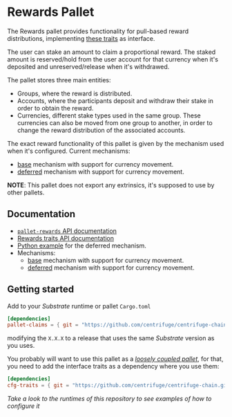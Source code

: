 # Rewards Pallet

The Rewards pallet provides functionality for pull-based reward distributions,
implementing [these traits](https://reference.centrifuge.io/cfg_traits/rewards/index.html) as interface.

The user can stake an amount to claim a proportional reward.
The staked amount is reserved/hold from the user account for that currency when it's deposited
and unreserved/release when it's withdrawed.

The pallet stores three main entities:
- Groups, where the reward is distributed.
- Accounts, where the participants deposit and withdraw their stake in order to obtain the reward.
- Currencies, different stake types used in the same group.
These currencies can also be moved from one group to another,
in order to change the reward distribution of the associated accounts.

The exact reward functionality of this pallet is given by the mechanism used when it's configured.
Current mechanisms:
- [base](https://solmaz.io/2019/02/24/scalable-reward-changing/) mechanism with support for
currency movement.
- [deferred](https://centrifuge.hackmd.io/@Luis/SkB07jq8o) mechanism with support for
currency movement.

**NOTE**: This pallet does not export any extrinsics, it's supposed to use by other pallets.

## Documentation

- [`pallet-rewards` API documentation](https://reference.centrifuge.io/pallet_rewards/)
- [Rewards traits API documentation](https://reference.centrifuge.io/cfg_traits/rewards/index.html)
- [Python example](deferred_python_example.py) for the deferred mechanism.
- Mechanisms:
    - [base](https://solmaz.io/2019/02/24/scalable-reward-changing/) mechanism with support for
    currency movement.
    - [deferred](https://centrifuge.hackmd.io/@Luis/SkB07jq8o) mechanism with support for
    currency movement.

## Getting started

Add to your *Substrate* runtime or pallet `Cargo.toml`

```toml
[dependencies]
pallet-claims = { git = "https://github.com/centrifuge/centrifuge-chain.git", branch = "release-vX.X.X", default-features = false }
```

modifying the `X.X.X` to a release that uses the same *Substrate* version as you uses.

You probably will want to use this pallet as a [*loosely coupled pallet*](https://docs.substrate.io/build/pallet-coupling/),
for that, you need to add the interface traits as a dependency where you use them:

```toml
[dependencies]
cfg-traits = { git = "https://github.com/centrifuge/centrifuge-chain.git", branch = "release-vX.X.X", default-features = false }
```

*Take a look to the runtimes of this repository to see examples of how to configure it*
